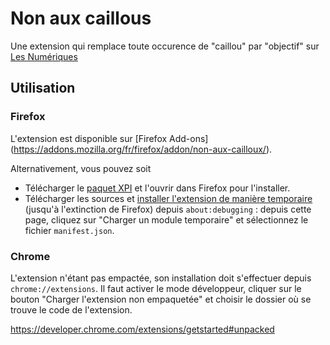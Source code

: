 # Non aux caillous
Une extension qui remplace toute occurence de "caillou" par "objectif" sur [Les Numériques](https://lesnumeriques.com/)
 
## Utilisation
### Firefox

L'extension est disponible sur [Firefox Add-ons] (https://addons.mozilla.org/fr/firefox/addon/non-aux-cailloux/).
 
Alternativement, vous pouvez soit
- Télécharger le [paquet XPI](releases/latest) et l'ouvrir dans Firefox pour l'installer.
- Télécharger les sources et [installer l'extension de manière temporaire](https://developer.mozilla.org/fr/Add-ons/WebExtensions/installation_temporaire_dans_Firefox) (jusqu'à l'extinction de Firefox) depuis
`about:debugging` : depuis cette page, cliquez sur "Charger un module temporaire" et sélectionnez le fichier `manifest.json`.

### Chrome
L'extension n'étant pas empactée, son installation doit s'effectuer depuis `chrome://extensions`. Il faut activer le
mode développeur, cliquer sur le bouton "Charger l'extension non empaquetée" et choisir le dossier où se trouve le code
de l'extension.

https://developer.chrome.com/extensions/getstarted#unpacked
